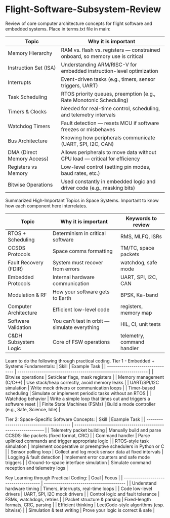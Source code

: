 # Flight-Software-Subsystem-Review
Review of core computer architecture concepts for flight software and embedded systems.
Place in terms.txt file in main:

| Topic                          | Why it is important                                                          |
| ------------------------------ | ---------------------------------------------------------------------------- |
|   Memory Hierarchy             | RAM vs. flash vs. registers — constrained onboard, so memory use is critical |
|   Instruction Set (ISA)        | Understanding ARM/RISC-V for embedded instruction-level optimization         |
|   Interrupts                   | Event-driven tasks (e.g., timers, sensor triggers, UART)                     |
|   Task Scheduling              | RTOS priority queues, preemption (e.g., Rate Monotonic Scheduling)           |
|   Timers & Clocks              | Needed for real-time control, scheduling, and telemetry intervals            |
|   Watchdog Timers              | Fault detection — resets MCU if software freezes or misbehaves               |
|   Bus Architecture             | Knowing how peripherals communicate (UART, SPI, I2C, CAN)                    |
|   DMA (Direct Memory Access)   | Allows peripherals to move data without CPU load — critical for efficiency   |
|   Registers vs Memory          | Low-level control (setting pin modes, baud rates, etc.)                      |
|   Bitwise Operations           | Used constantly in embedded logic and driver code (e.g., masking bits)       |



Summarized High-Important Topics in Space Systems. Important to know how each component here interrelates.

| Topic                 | Why it is important                           | Keywords to review         |
| --------------------- | --------------------------------------------- | -------------------------- |
| RTOS + Scheduling     | Determinism in critical software              | RMS, MLFQ, ISRs            |
| CCSDS Protocols       | Space comms formatting                        | TM/TC, space packets       |
| Fault Recovery (FDIR) | System must recover from errors               | watchdog, safe mode        |
| Embedded Protocols    | Internal hardware communication               | UART, SPI, I2C, CAN        |
| Modulation & RF       | How your software gets to Earth               | BPSK, Ka-band              |
| Computer Architecture | Efficient low-level code                      | registers, memory map      |
| Software Validation   | You can’t test in orbit — simulate everything | HIL, CI, unit tests        |
| C&DH Subsystem Logic | Core of FSW operations                        | telemetry, command handler |



Learn to do the following through practical coding.
Tier 1 - Embedded + Systems Fundamentals:
| Skill                            | Example Task                                                     |
| -------------------------------- | ---------------------------------------------------------------- |
| Bitwise operations           | Set/clear flags, mask registers                                  |
| Memory management (C/C++)    | Use stack/heap correctly, avoid memory leaks                     |
| UART/SPI/I2C simulation      | Write mock drivers or communication loops                        |
| Timer-based scheduling       | Simulate or implement periodic tasks without an RTOS             |
| Watchdog behavior            | Write a simple loop that times out and triggers a software reset |
| Finite State Machines (FSMs) | Build a mode controller (e.g., Safe, Science, Idle)              |

Tier 2: Space-Specific Software Concepts:
| Skill                                    | Example Task                                                    |
| ---------------------------------------- | --------------------------------------------------------------- |
| Telemetry packet building            | Manually build and parse CCSDS-like packets (fixed format, CRC) |
| Command handler                      | Parse uplinked commands and trigger appropriate logic           |
| RTOS-style task simulation           | Implement cooperative or preemptive schedulers in Python or C   |
| Sensor polling loop                  | Collect and log mock sensor data at fixed intervals             |
| Logging & fault detection            | Implement error counters and safe mode triggers                 |
| Ground-to-space interface simulation | Simulate command reception and telemetry logs                   |

Key Learning through Practical Coding:
| Goal                                  | Focus                                    |
| ------------------------------------- | ---------------------------------------- |
| Understand hardware timing        | Timers, interrupts, real-time loops      |
| Code low-level drivers            | UART, SPI, I2C mock drivers              |
| Control logic and fault tolerance | FSMs, watchdogs, retries                 |
| Packet structure & parsing        | Fixed-length formats, CRC, parsing       |
| Efficient thinking                | LeetCode-style algorithms (esp. bitwise) |
| Simulation & test writing         | Prove your logic is correct & safe       |
